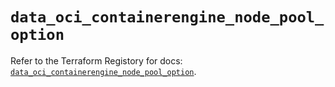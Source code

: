 # `data_oci_containerengine_node_pool_option`

Refer to the Terraform Registory for docs: [`data_oci_containerengine_node_pool_option`](https://registry.terraform.io/providers/oracle/oci/6.18.0/docs/data-sources/containerengine_node_pool_option).
